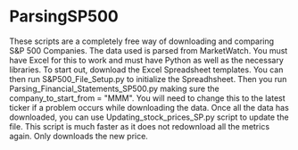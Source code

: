 # ParsingSP500
These scripts are a completely free way of downloading and comparing S&P 500 Companies.
The data used is parsed from MarketWatch. 
You must have Excel for this to work and must have Python as well as the necessary libraries.
To start out, download the Excel Spreadsheet templates. 
You can then run S&P500_File_Setup.py to initialize the Spreadhsheet. 
Then you run Parsing_Financial_Statements_SP500.py making sure the company_to_start_from = "MMM". You will need to change this to the latest ticker if a problem occurs while downloading the data.
Once all the data has downloaded, you can use Updating_stock_prices_SP.py script to update the file. This script is much faster as it does not redownload all the metrics again. Only downloads the new price. 

